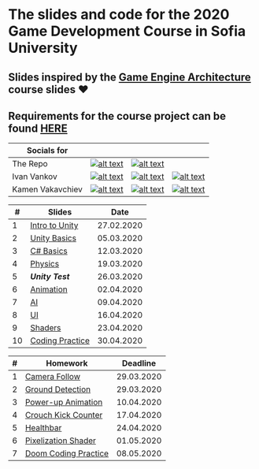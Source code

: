 # The slides and code for the 2020 Game Development Course in Sofia University

## Slides inspired by the [**Game Engine Architecture**](https://nikoladimitroff.github.io/Game-Engine-Architecture/) course slides ❤️

## Requirements for the course project can be found [**HERE**](https://docs.google.com/document/d/1PoW7QapPoW9VEZ275j7cL91NhomKQy7ICJC_PG5zSUY/edit?usp=sharing)

| Socials for |  |  |  |
|---|---|---|---|
| The Repo | [![alt text](https://s.ytimg.com/yts/img/favicon_32-vflOogEID.png "youtube")](https://www.youtube.com/channel/UCsBZtgJpHY6mISHcyCXRnOA) | [![alt text](https://static.xx.fbcdn.net/rsrc.php/yo/r/iRmz9lCMBD2.ico "facebook")](https://www.facebook.com/groups/1997840613675137/) |  |
| Ivan Vankov | [![alt text](https://ssl.gstatic.com/ui/v1/icons/mail/images/favicon5.ico "mail")](mailto:ivanpvankov@gmail.com) | [![alt text](https://static.xx.fbcdn.net/rsrc.php/yo/r/iRmz9lCMBD2.ico "facebook")](https://www.facebook.com/ivan.vankov.54) | [![alt text](https://github.githubassets.com/favicon.ico "github")](https://github.com/Ivan-Vankov) |
| Kamen Vakavchiev | [![alt text](https://ssl.gstatic.com/ui/v1/icons/mail/images/favicon5.ico "mail")](mailto:kanitkameh@gmail.com) | [![alt text](https://static.xx.fbcdn.net/rsrc.php/yo/r/iRmz9lCMBD2.ico "facebook")](https://www.facebook.com/kamen.vakavchiev) | [![alt text](https://github.githubassets.com/favicon.ico "github")](https://github.com/kanitkameh) |



| # | Slides                                                                                                           | Date       |
|---| ---------------------------------------------------------------------------------------------------------------- |:----------:|
| 1 | [Intro to Unity](https://ivan-vankov.github.io/GameDevCourse/Slides/Intro%20to%20Unity.html) | 27.02.2020 |
| 2 | [Unity Basics](https://ivan-vankov.github.io/GameDevCourse/Slides/Unity%20Basics.html) | 05.03.2020 |
| 3 | [C# Basics](https://ivan-vankov.github.io/GameDevCourse/Slides/C%23%20Basics.html) | 12.03.2020 |
| 4 | [Physics](https://ivan-vankov.github.io/GameDevCourse/Slides/Physics.html) | 19.03.2020 |
| 5 | ***Unity Test*** | 26.03.2020 |
| 6 | [Animation](https://ivan-vankov.github.io/GameDevCourse/Slides/Animation.html) | 02.04.2020 |
| 7 | [AI](https://ivan-vankov.github.io/GameDevCourse/Slides/AI.html) | 09.04.2020 |
| 8 | [UI](https://ivan-vankov.github.io/GameDevCourse/Slides/UI.html) | 16.04.2020 |
| 9 | [Shaders](https://ivan-vankov.github.io/GameDevCourse/Slides/Shaders.html) | 23.04.2020 |
| 10 | [Coding Practice](https://ivan-vankov.github.io/GameDevCourse/Homework/Homework%207) | 30.04.2020 |


| # | Homework | Deadline |
|---| ---------------------------------------------------------------------------------------------------------------- |:----------:|
| 1 | [Camera Follow](https://ivan-vankov.github.io/GameDevCourse/Homework/Homework%201) | 29.03.2020 |
| 2 | [Ground Detection](https://ivan-vankov.github.io/GameDevCourse/Homework/Homework%202) | 29.03.2020 |
| 3 | [Power-up Animation](https://ivan-vankov.github.io/GameDevCourse/Homework/Homework%203) | 10.04.2020 |
| 4 | [Crouch Kick Counter](https://ivan-vankov.github.io/GameDevCourse/Homework/Homework%204) | 17.04.2020 |
| 5 | [Healthbar](https://ivan-vankov.github.io/GameDevCourse/Homework/Homework%205) | 24.04.2020 |
| 6 | [Pixelization Shader](https://ivan-vankov.github.io/GameDevCourse/Homework/Homework%206) | 01.05.2020 |
| 7 | [Doom Coding Practice](https://ivan-vankov.github.io/GameDevCourse/Homework/Homework%207) | 08.05.2020 |